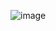 ![image](https://user-images.githubusercontent.com/118013461/205383821-4db9c8cc-a376-4479-afff-a5f19cba1a81.png)


